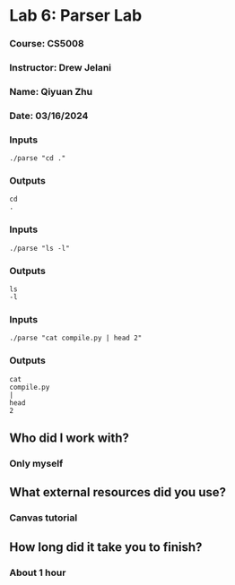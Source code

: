 # Lab 6: Parser Lab
### Course: CS5008
### Instructor: Drew Jelani 
### Name: Qiyuan Zhu
### Date: 03/16/2024

### Inputs
```
./parse "cd ."
```
### Outputs
```
cd
.
```
### Inputs
```
./parse "ls -l"
```
### Outputs
```
ls
-l
```
### Inputs
```
./parse "cat compile.py | head 2"
```
### Outputs
```
cat
compile.py
|
head
2
```

## Who did I work with?
### Only myself


## What external resources did you use?
### Canvas tutorial


## How long did it take you to finish?
### About 1 hour

